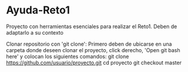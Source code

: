 # Ayuda-Reto1
Proyecto con herramientas esenciales para realizar el Reto1. Deben de adaptarlo a su contexto

Clonar repositorio con 'git clone':
Primero deben de ubicarse en una carpeta donde deseen clonar el proyecto, click derecho, 'Open git bash here' y colocan los siguientes comandos:
git clone https://github.com/usuario/proyecto.git 
cd proyecto
git checkout master
